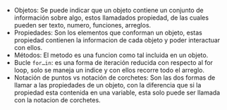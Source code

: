 * Objetos: Se puede indicar que un objeto contiene un conjunto de información sobre algo, estos llamadados propiedad, de las cuales pueden ser texto, numero, funciones, arreglos.
* Propiedades: Son los elementos que conforman un objeto, estas propiedad contienen la informacion de cada objeto y poder interactuar con ellos.
* Métodos: El metodo es una funcion como tal incluida en un objeto.
* Bucle `for…in`:  es una forma de iteración reducida con respecto al for loop, solo se maneja un indice y con ellos recorre todo el arreglo.
* Notación de puntos vs notación de corchetes: Son las dos formas de llamar a las propiedades de un objeto, con la diferencia que si la propiedad esta contenida en una variable, esta solo puede ser llamada con la notacion de corchetes.